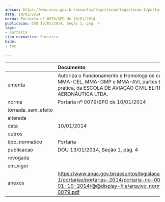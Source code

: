```yaml
---
anexos: https://www.anac.gov.br/assuntos/legislacao/legislacao-1/portarias/portarias-2014/portaria-no-0079-spo-de-01-10-2014/@@display-file/arquivo_norma/PA2014-0079.pdf
data: 10/01/2014
norma: Portaria nº 0079/SPO de 10/01/2014
publicacao: DOU 13/01/2014, Seção 1, pág. 4
tags:
- portaria
tipo_normatico: Portaria
hide: 
- toc 
 
---
```


|                    | Documento                                                                                                                                                         |
|:-------------------|:------------------------------------------------------------------------------------------------------------------------------------------------------------------|
| ementa             | Autoriza o Funcionamento e Homologa os cursos de MMA-CEL, MMA-GMP e MMA-AVI, partes teórica e prática, da ESCOLA DE AVIAÇÃO CIVIL ELITE AERONÁUTICA LTDA.         |
| norma              | Portaria nº 0079/SPO de 10/01/2014                                                                                                                                |
| tornada_sem_efeito |                                                                                                                                                                   |
| alterada           |                                                                                                                                                                   |
| data               | 10/01/2014                                                                                                                                                        |
| outros             |                                                                                                                                                                   |
| tipo_normatico     | Portaria                                                                                                                                                          |
| publicacao         | DOU 13/01/2014, Seção 1, pág. 4                                                                                                                                   |
| revogada           |                                                                                                                                                                   |
| em_vigor           |                                                                                                                                                                   |
| anexos             | https://www.anac.gov.br/assuntos/legislacao/legislacao-1/portarias/portarias-2014/portaria-no-0079-spo-de-01-10-2014/@@display-file/arquivo_norma/PA2014-0079.pdf |